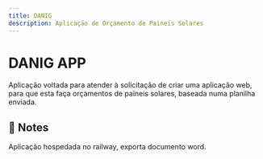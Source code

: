 ```yaml
---
title: DANIG
description: Aplicação de Orçamento de Paineis Solares
---
```


# DANIG APP

Aplicação voltada para atender à solicitação de criar uma aplicação web, para que esta faça orçamentos de paineis solares, baseada numa planilha enviada.

## 📝 Notes

Aplicação hospedada no railway, exporta documento word.
